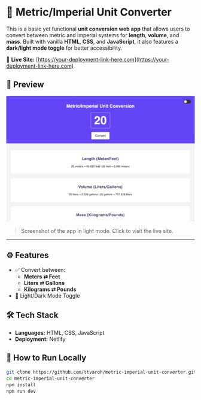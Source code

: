 # 🔁 Metric/Imperial Unit Converter

This is a basic yet functional **unit conversion web app** that allows users to convert between metric and imperial systems for **length**, **volume**, and **mass**. Built with vanilla **HTML**, **CSS**, and **JavaScript**, it also features a **dark/light mode toggle** for better accessibility.

🔗 **Live Site:** [https://your-deployment-link-here.com](https://your-deployment-link-here.com)

## 📸 Preview

[![Unit Conversion App Screenshot](./imgs/sample.png)](https://your-deployment-link-here.com)

> Screenshot of the app in light mode. Click to visit the live site.

---

## ⚙️ Features

- ✅ Convert between:
  - **Meters ⇄ Feet**
  - **Liters ⇄ Gallons**
  - **Kilograms ⇄ Pounds**
- 🌙 Light/Dark Mode Toggle

## 🛠️ Tech Stack

- **Languages:** HTML, CSS, JavaScript
- **Deployment:** Netlify

## 🧪 How to Run Locally

```bash
git clone https://github.com/ttvaroh/metric-imperial-unit-converter.git
cd metric-imperial-unit-converter
npm install
npm run dev